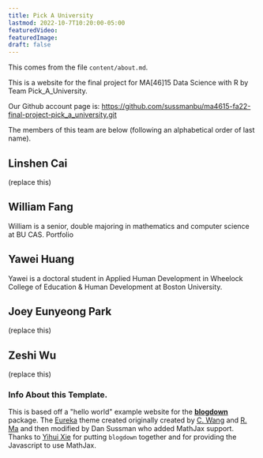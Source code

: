```yaml
---
title: Pick A University
lastmod: 2022-10-7T10:20:00-05:00
featuredVideo:
featuredImage:
draft: false
---
```


This comes from the file `content/about.md`.

This is a website for the final project for MA[46]15 Data Science with R by Team Pick_A_University.

Our Github account page is: https://github.com/sussmanbu/ma4615-fa22-final-project-pick_a_university.git

The members of this team are below (following an alphabetical order of last name).

## Linshen Cai

(replace this)

## William Fang

William is a senior, double majoring in mathematics and computer science at BU CAS. 
Portfolio

## Yawei Huang

Yawei is a doctoral student in Applied Human Development in Wheelock College of Education & Human Development at Boston University.

## Joey Eunyeong Park

(replace this)

## Zeshi Wu

(replace this)


<!-- Please leave in the information below -->

### Info About this Template.

This is based off a "hello world" example website for the [**blogdown**](https://github.com/rstudio/blogdown) package. The [Eureka](https://www.wangchucheng.com/en/docs/eureka/) theme created originally created by  [C. Wang](https://www.wangchucheng.com/zh/) and [R. Ma](https://www.ruiqima.com/zh/) and then modified by Dan Sussman who added MathJax support. Thanks to [Yihui Xie](https://github.com/yihui/) for putting `blogdown` together and for providing the Javascript to use MathJax.
